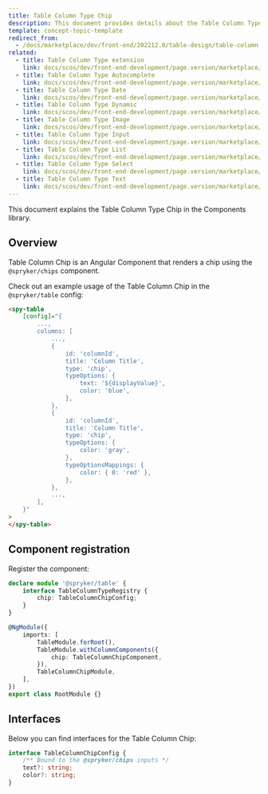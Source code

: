 ```yaml
---
title: Table Column Type Chip
description: This document provides details about the Table Column Type Chip in the Components Library.
template: concept-topic-template
redirect_from:
  - /docs/marketplace/dev/front-end/202212.0/table-design/table-column-types/table-column-type-chip.html
related:
  - title: Table Column Type extension
    link: docs/scos/dev/front-end-development/page.version/marketplace/table-design/table-column-type-extension/table-column-type-extension.html
  - title: Table Column Type Autocomplete
    link: docs/scos/dev/front-end-development/page.version/marketplace/table-design/table-column-type-extension/table-column-type-autocomplete.html
  - title: Table Column Type Date
    link: docs/scos/dev/front-end-development/page.version/marketplace/table-design/table-column-type-extension/table-column-type-date.html
  - title: Table Column Type Dynamic
    link: docs/scos/dev/front-end-development/page.version/marketplace/table-design/table-column-type-extension/table-column-type-dynamic.html
  - title: Table Column Type Image
    link: docs/scos/dev/front-end-development/page.version/marketplace/table-design/table-column-type-extension/table-column-type-image.html
  - title: Table Column Type Input
    link: docs/scos/dev/front-end-development/page.version/marketplace/table-design/table-column-type-extension/table-column-type-input.html
  - title: Table Column Type List
    link: docs/scos/dev/front-end-development/page.version/marketplace/table-design/table-column-type-extension/table-column-type-list.html
  - title: Table Column Type Select
    link: docs/scos/dev/front-end-development/page.version/marketplace/table-design/table-column-type-extension/table-column-type-select.html
  - title: Table Column Type Text
    link: docs/scos/dev/front-end-development/page.version/marketplace/table-design/table-column-type-extension/table-column-type-text.html
---
```


This document explains the Table Column Type Chip in the Components library.

## Overview

Table Column Chip is an Angular Component that renders a chip using the `@spryker/chips` component.

Check out an example usage of the Table Column Chip in the `@spryker/table` config:

```html
<spy-table
    [config]="{
        ...,
        columns: [
            ...,
            {
                id: 'columnId',
                title: 'Column Title',
                type: 'chip',
                typeOptions: {
                    text: '${displayValue}',
                    color: 'blue',
                },
            },
            {
                id: 'columnId',
                title: 'Column Title',
                type: 'chip',
                typeOptions: {
                    color: 'gray',
                },
                typeOptionsMappings: {
                    color: { 0: 'red' },
                },
            },
            ...,
        ],
    }"
>
</spy-table>
```

## Component registration

Register the component:

```ts
declare module '@spryker/table' {
    interface TableColumnTypeRegistry {
        chip: TableColumnChipConfig;
    }
}

@NgModule({
    imports: [
        TableModule.forRoot(),
        TableModule.withColumnComponents({
            chip: TableColumnChipComponent,
        }),
        TableColumnChipModule,
    ],
})
export class RootModule {}
```

## Interfaces

Below you can find interfaces for the Table Column Chip:

```ts
interface TableColumnChipConfig {
    /** Bound to the @spryker/chips inputs */
    text?: string;
    color?: string;
}
```
